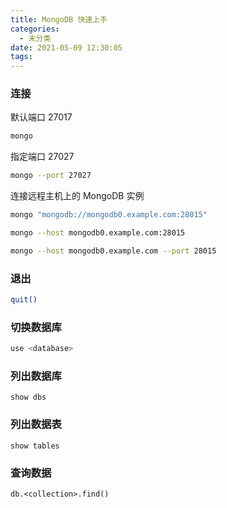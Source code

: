 ```yaml
---
title: MongoDB 快速上手
categories:
  - 未分类
date: 2021-05-09 12:30:05
tags:
---
```

### 连接
默认端口 27017
```bash
mongo
```
指定端口 27027
```bash
mongo --port 27027
```
连接远程主机上的 MongoDB 实例
```bash
mongo "mongodb://mongodb0.example.com:28015"

mongo --host mongodb0.example.com:28015

mongo --host mongodb0.example.com --port 28015

```
### 退出
```bash
quit()
```

### 切换数据库
```bash
use <database>
```
### 列出数据库
```
show dbs
```
### 列出数据表
```
show tables
```
### 查询数据
```
db.<collection>.find()
```